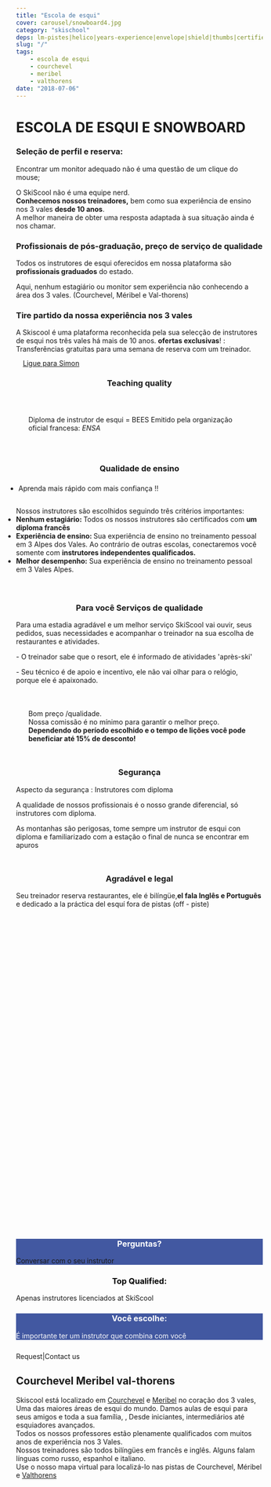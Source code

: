 ```yaml
---
title: "Escola de esqui"
cover: carousel/snowboard4.jpg
category: "skischool"
deps: lm-pistes|helico|years-experience|envelope|shield|thumbs|certified|guide
slug: "/"
tags:
    - escola de esqui
    - courchevel
    - meribel
    - valthorens
date: "2018-07-06"
---
```


# ESCOLA DE ESQUI E SNOWBOARD

<div class="container">
  <!-- Start of First section -->
  <div class="md-grid md-grid--stacked">
<!-- Start Call section 1 -->
<div class="md-cell md-cell--12 md-grid md-grid--no-spacing expertise__container">


  <!-- first col item -->
<div class="md-cell md-cell--4 md-cell--8-tablet">
<imgtest data="guide.png" height="125" width="200px" directory="pages" alt="Courchevel"></imgtest>
<div class="md-grid md-cell--6-tablet">
<h3 class="h3">Seleção de perfil e reserva:</h3>
 <p>Encontrar um monitor adequado não é uma questão de um clique do mouse;</p>
 <p>O SkiScool não é uma equipe nerd.<br><b>Conhecemos nossos treinadores,</b> bem como sua experiência de ensino nos 3 vales <b>desde 10 anos</b>. <br> A melhor maneira de obter uma resposta adaptada à sua situação ainda é nos chamar.</p>
 </div>
</div>
 

<div class="md-cell md-cell--4 md-cell--8-tablet">
 <imgtest data="certified.png" height="125" width="200px" directory="pages" alt="Courchevel"></imgtest>
 <div class="md-grid md-cell--6-tablet">
<h3 class="h3">Profissionais de pós-graduação, preço de serviço de qualidade</h3>
<p>Todos os instrutores de esqui oferecidos em nossa plataforma são <b>profissionais graduados</b> do estado.<br><p> Aqui, nenhum estagiário ou monitor sem experiência não conhecendo a área dos 3 vales. (Courchevel, Méribel e Val-thorens)</p>
</div>
</div>

<div class="md-cell md-cell--4 md-cell--8-tablet">
  <imgtest data="years-experience.png" height="125" width="200px" directory="pages" alt="Courchevel"></imgtest>
 <div class="md-grid md-cell--6-tablet">
<h3 class="h3">Tire partido da nossa experiência nos 3 vales </h3>
  <p> A Skiscool é uma plataforma reconhecida pela sua selecção de instrutores de esqui nos três vales há mais de 10 anos. <b>ofertas exclusivas</b>! :<br>Transferências gratuitas </b> para uma semana de reserva com um treinador.</p>
  </div>
</div>
</div>


<div class="md-cell md-cell--12 md-grid md-grid--stacked md-grid--no-spacing">
<!-- Start Call  stacked section -->
<buttontest type="awesome" icon="phone-square h1 md-cell md-cell--12" cls="md-cell--3 md-cell--2-tablet md-cell--2-phone md-cell--middle" style="margin: 1em;border-radius: 5%;">
<a href="tel:France+33675505209" class="md-grid md-grid--stacked h3" style="line-height: 1;">Ligue para Simon</a>
</buttontest>
 

<h3 style="text-align:center;">Teaching quality</h3>
<div class="md-cell md-cell--12 md-cell--8-tablet md-cell--4-phone" style="margin-bottom: 5%;padding: 5%">
<p>Diploma de instrutor de esqui = BEES 
<span classname="h6">Emitido pela organização oficial francesa: <em>ENSA</em>
</span></p>
</div>

<h3 style="text-align:center;">Qualidade de ensino</h3>
<div class="md-grid md-cell md-cell--12" style="margin-bottom: 10%;">
<div class="md-cell md-cell--6-tablet md-cell--9">
<ul style="padding: 5px;"><li>Aprenda mais rápido com mais confiança !!</li> </ul>
<ul style="padding: 10px 0px;">
Nossos instrutores são escolhidos seguindo três critérios importantes:
<li><b>Nenhum estagiário: </b> Todos os nossos instrutores são certificados com <b> um diploma francês </b> </li>
<li> <b> Experiência de ensino: </b> Sua experiência de ensino no treinamento pessoal em 3 Alpes dos Vales. Ao contrário de outras escolas, conectaremos você somente com <b> instrutores independentes qualificados.</b> </li>
<li> <b>Melhor desempenho:</b> Sua experiência de ensino no treinamento pessoal em 3 Vales Alpes.</li>
</ul>
</div> 
<div class="md-grid md-cell md-cell--2-tablet md-cell--3 md-cell--4-phone">
<imgtest data="certified.png" height="75" width="70px" directory="pages" alt="Courchevel"></imgtest>
</div>
</div>


<h3 style="text-align:center;">Para você Serviços de qualidade</h3>
<div class="md-grid md-cell md-cell--12" style="margin-bottom: 10%;">
<div class="md-grid md-cell md-cell--2-tablet md-cell--3 md-cell--4-phone">
<imgtest data="lm-pistes.jpg" height="125" width="300px" directory="pages" alt="service client"></imgtest>
</div>
<div class="md-cell md-cell--6-tablet md-cell--9">
<p>Para uma estadia agradável e um melhor serviço SkiScool vai ouvir, seus pedidos, suas necessidades e acompanhar o treinador na sua escolha de restaurantes e atividades.</p> <p>- O treinador sabe que o resort, ele é informado de atividades 'après-ski'</p>
<p>- Seu técnico é de apoio e incentivo, ele não vai olhar para o relógio, porque ele é apaixonado.</p>
</div>

</div> 


<div style="margin:10% 5%;" class="md-grid md-cell--12 md-cell--middle">
<p class="h3">
<i class="fa fa-quote-left"></i>
Bom preço /qualidade.<br> Nossa comissão é no mínimo para garantir o melhor preço.<b> Dependendo do período escolhido e o tempo de lições você pode beneficiar até 15% de desconto!</b>
<i class="fa fa-quote-right"></i>
</p>
</div>

<h3 style="text-align:center;">Segurança</h3>
<div class="md-grid md-cell md-cell--12" style="margin-bottom: 10%;">
<div class="md-grid md-cell md-cell--2-tablet md-cell--3 md-cell--4-phone">
<imgtest data="helico.jpg" height="125" width="300px" directory="pages" alt="service client"></imgtest>
</div>

<div class="md-cell md-cell--6-tablet md-cell--9">
<p>Aspecto da segurança : Instrutores com diploma</p>
<p>A qualidade de nossos profissionais é o nosso grande diferencial, só instrutores com diploma.</p><p>As montanhas são perigosas, tome sempre um instrutor de esqui con diploma e familiarizado com a estação o final de nunca se encontrar em apuros</p>
</div>
</div>


<!-- Start Section -->
<h3 style="text-align:center;">Agradável e legal</h3>
<div class="md-grid md-cell md-cell--12" style="margin-bottom: 10%;">
<div class="md-cell md-cell--6-tablet md-cell--9"> 
<p>Seu treinador reserva restaurantes, ele é bilíngüe,<b>el fala Inglês e Português</b> e dedicado a la práctica del esquí fora de pistas (off - piste)</p>
</div>
<div class="md-grid md-cell md-cell--2-tablet md-cell--3 md-cell--4-phone">
<imgtest data="years-experience.png" height="125" width="300px" directory="pages" alt="Courchevel"></imgtest>
</div>
</div>
<!-- End Section -->


<!-- Start FB Section -->
<div class="md-cell md-cell--middle" style="height: 600px; max-width: 280px;overflow: hidden;">
<reactfb language="pt" newDivName="sel" appId="562112907171338" type="post" desc="moniteur de ski courchevel 1850 Dubai - courchevel"/></reactfb>
</div>
<!-- End FB Section -->


<div class="md-grid md-cell md-cell--12 md-cell--middle">
<div id="questions" style="background-color: rgb(66, 88, 161);flex:1;" class="md-paper md-paper--1 md-grid md-grid--stacked md-cell md-cell--4">
<imgtest data="envelope.jpg" maxwidth="200px" class="boxshad rounded bg-white"  height="125" directory="pages" alt="Courchevel"></imgtest>
<h3 style="color: #fff; text-align:center;">Perguntas?</h3>
<p>Conversar com o seu instrutor</p>
</div>

<div id="topQualification" style="flex:1;" class="md-paper md-paper--1 md-grid md-grid--stacked md-cell md-cell--4">
  <imgtest data="shield.png" maxwidth="200px" class="boxshad rounded bg-white"  height="125" directory="pages" alt="Courchevel"></imgtest>
<h3 style="color: black; text-align:center;">Top Qualified:</h3>
<p>Apenas instrutores licenciados at SkiScool</p>
</div>

<div id="thumbsUp" style="background-color: rgb(66, 88, 161);flex:1;" class="md-grid--stacked md-paper md-paper--1 md-grid md-cell md-cell--4">
  <imgtest data="thumbs.jpg" maxwidth="200px" class="boxshad rounded bg-white"  height="125" directory="pages" alt="Courchevel"></imgtest>
<h3 style="color: #fff; text-align:center;">Você escolhe:</h3>
<p style="color: #fff;">É importante ter um instrutor que combina com você</p>
</div>
</div>

<div style="justify-content:space-around;align-items: center;margin-top: 5%" class="md-paper md-paper--1 md-grid md-cell--middle"><email href="simon_skiscoolO0Ocom?subject=question">Request</email><span class="px2">|</span><email href="simon_skiscoolO0Ocom?subject=question">Contact us</email>
</div>
<!-- End Call  stacked section -->
</div>

<!-- End Call section 1 -->
</div>
<!-- End Section -->
</div>


## Courchevel Meribel val-thorens

Skiscool está localizado em <a href='Pistas/Courchevel' title='Courchevel'>Courchevel</a> e <a href='Pistas/Meribel' title='Meribel'>Meribel</a> no coração dos 3 vales, Uma das maiores áreas de esqui do mundo. Damos aulas de esqui para seus amigos e toda a sua família,  , Desde iniciantes, intermediários até esquiadores avançados.  
Todos os nossos professores estão plenamente qualificados com muitos anos de experiência nos 3 Vales.  
Nossos treinadores são todos bilíngües em francês e inglês. Alguns falam línguas como russo, espanhol e italiano.   
Use o nosso mapa virtual para localizá-lo nas pistas de Courchevel, Méribel e <a href='Pistas/Valthorens' title='Valthorens'>Valthorens</a>
